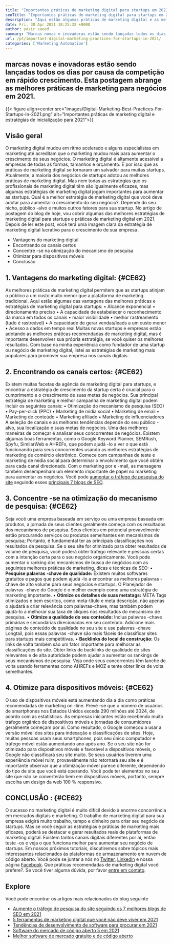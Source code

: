 ```yaml
---
title: "Importantes práticas de marketing digital para startups em 2021" 
seoTitle: "Importantes práticas de marketing digital para startups em 2021" 
description: "Aqui estão algumas práticas de marketing digital e as melhores estratégias de marketing digital para startups e tendências de negócios que veremos em 2021." 
date: Fri, 30 Apr 2021 18:25:32 +0000
author: yasir saeed
summary: "Marcas novas e inovadoras estão sendo lançadas todos os dias por causa da competição em rápido crescimento. Esta postagem abrange as melhores práticas de marketing para negócios em 2021." 
url: /pt/important-digital-marketing-practices-for-startups-in-2021/
categories: ['Marketing Automation']
---
```


## marcas novas e inovadoras estão sendo lançadas todos os dias por causa da competição em rápido crescimento. Esta postagem abrange as melhores práticas de marketing para negócios em 2021.

{{< figure align=center src="images/Digital-Marketing-Best-Practices-For-Startups-In-2021.png" alt="Importantes práticas de marketing digital e estratégias de inicialização para 2021">}}


## **Visão geral**
O marketing digital mudou em ritmo acelerado e alguns especialistas em marketing até acreditam que o marketing mudou mais para aumentar o crescimento de seus negócios. O marketing digital é altamente acessível a empresas de todas as formas, tamanhos e orçamento. É por isso que as práticas de marketing digital se tornaram um salvador para muitas startups.
Atualmente, a maioria dos negócios de startups adotou as melhores práticas de marketing digital. Mas nem todas as estratégias que os profissionais de marketing digital têm são igualmente eficazes, mas algumas estratégias de marketing digital jogam importantes para aumentar as startups. Qual é a melhor estratégia de marketing digital que você deve adotar para aumentar o crescimento do seu negócio?. Depende do seu nicho, público -alvo e muitos outros fatores para sua startup.
No artigo de postagem do blog de hoje, vou cobrir algumas das melhores estratégias de marketing digital para startups e práticas de marketing digital em 2021. Depois de ler este post, você terá uma imagem clara da estratégia de marketing digital lucrativo para o crescimento de sua empresa .
  * Vantagens do marketing digital
  * Encontrando os canais certos
  * Concentre -se na otimização do mecanismo de pesquisa
  * Otimizar para dispositivos móveis
  * Conclusão

## 1. **Vantagens do marketing digital:** {#CE62}
As melhores práticas de marketing digital permitem que as startups atinjam o público a um custo muito menor que a plataforma de marketing tradicional. Aqui estão algumas das vantagens das melhores práticas e estratégias de marketing digital para startups:
• Alcance exponencial
• direcionamento preciso
• A capacidade de estabelecer o reconhecimento da marca em todos os canais
• maior visibilidade
• melhor rastreamento (tudo é rastreável)
• A capacidade de gerar vendas/leads a um custo menor
• Acesso a dados em tempo real
Muitas novas startups e empresas estão adotando as melhores práticas recomendadas de marketing digital, mas é importante desenvolver sua própria estratégia, se você quiser os melhores resultados. Com base na minha experiência como fundador de uma startup ou negócio de marketing digital, listei as estratégias de marketing mais populares para promover sua empresa nos canais digitais.

## 2. **Encontrando os canais certos:** {#CE62}
Existem muitas facetas da agência de marketing digital para startups, e encontrar a estratégia de crescimento da startup certa é crucial para o cumprimento e o crescimento de suas metas de negócios. Sua principal estratégia de marketing e melhor campanha de marketing digital podem incluir os seguintes canais:
• Otimização do mecanismo de pesquisa (SEO)
• Pay-per-click (PPC)
• Marketing de mídia social
• Marketing de email
• Marketing de conteúdo
• Marketing afiliado
• Marketing de influenciadores
A seleção de canais e as melhores tendências depende do seu público -alvo, sua localização e suas metas de negócios.
Uma das melhores maneiras de começar é analisar seus concorrentes de negócios. Existem algumas boas ferramentas, como o Google Keyword Planner, SEMRush, Spyfu, SimilarWeb e AHREFs, que podem ajudá -lo a ver o que está funcionando para seus concorrentes usando as melhores estratégias de marketing de comércio eletrônico. Comece com campanhas de teste e marketing de mídia social para determinar o envolvimento que você obtém para cada canal direcionado. Com o marketing por e -mail, as mensagens também desempenham um elemento importante de papel no marketing para aumentar os negócios. Você pode [aumentar o tráfego de pesquisa do site][1] seguindo esses [principais 7 blogs de SEO][1].

## 3. **Concentre -se na otimização do mecanismo de pesquisa:** {#CE62}
Seja você uma empresa baseada em serviço ou uma empresa baseada em produtos, a jornada de seus clientes geralmente começa com os resultados dos mecanismos de pesquisa. Seus clientes em potencial provavelmente estão procurando serviços ou produtos semelhantes em mecanismos de pesquisa; Portanto, é fundamental ter as principais classificações nos resultados da pesquisa. Se o seu site for otimizado para obter resultados de volume de pesquisa, você poderá obter tráfego relevante e pessoas certas com a intenção certa para o seu negócio organicamente.
Você pode aumentar o ranking dos mecanismos de busca de negócios com as seguintes melhores práticas de marketing, dicas e técnicas de SEO:
• **Pesquise palavras -chave de qualidade:**  Existem muitos softwares gratuitos e pagos que podem ajudá -lo a encontrar as melhores palavras -chave de alto volume para seus negócios e startups. O Planejador de palavras -chave do Google é o melhor exemplo como uma estratégia de marketing importante.
• **Otimize os detalhes de suas metatags:**  META Tags otimizados e bem escritos, como meta-título e meta descrição, não apenas o ajudará a criar relevância com palavras-chave, mas também podem ajudá-lo a melhorar sua taxa de cliques nos resultados do mecanismo de pesquisa.
• **Otimize a qualidade do seu conteúdo:**  Inclua palavras -chave primárias e secundárias direcionadas em seu conteúdo. Adicione mais páginas de conteúdo de qualidade no seu site e use palavras -chave Longtail, pois essas palavras -chave são mais fáceis de classificar sites para startups mais competitivas.
• **Backlinks do local de construção:**  Os links de volta também são um fator importante para melhorar as classificações do site. Obter links de backlinks de qualidade de sites relevantes e de alta autoridade podem ajudar a aumentar os rankings de seus mecanismos de pesquisa. Veja onde seus concorrentes têm lanche de volta usando ferramentas como AHREFs e MOZ e tente obter links de volta semelhantes.

## 4. **Otimize para dispositivos móveis:** {#CE62}
O uso de dispositivos móveis está aumentando dia a dia como práticas recomendadas de marketing on -line. Prevê -se que o número de usuários de smartphones nos Estados Unidos exceda 290 milhões até 2024, de acordo com as estatísticas. As empresas iniciantes estão recebendo muito tráfego orgânico de dispositivos móveis e jornadas de consumidores geralmente começam por aí. Como resultado, o Google começou a usar a versão móvel dos sites para indexação e classificações de sites.
Hoje, muitas pessoas usam seus smartphones, pois seu único computador e tráfego móvel estão aumentando ano após ano. Se o seu site não for otimizado para dispositivos móveis e favorável a dispositivos móveis, o Google não classificará seu site muito. Se seus usuários tiverem uma experiência móvel ruim, provavelmente não retornará seu site e é importante observar que a otimização móvel parece diferente, dependendo do tipo de site que você está operando. Você pode ter elementos no seu site que não se converterão bem em dispositivos móveis, portanto, sempre escolha um design da web 100 % responsivo.

## **CONCLUSÃO** :   {#CE62}
O sucesso no marketing digital é muito difícil devido à enorme concorrência em mercados digitais e marketing. O trabalho de marketing digital para sua empresa exigirá muito trabalho, tempo e dinheiro para criar seu negócio de startups. Mas se você seguir as estratégias e práticas de marketing mais eficazes, poderá se destacar e gerar resultados reais de plataformas de marketing digital. Existem tantos canais digitais diferentes por aí, então teste -os e veja o que funciona melhor para aumentar seu negócio de startups. Em nossos próximos tutoriais, discutiremos sobre tópicos mais interessantes relacionados às plataformas de armazenamento em nuvem de código aberto.
Você pode se juntar a nós no [Twitter][2], [LinkedIn][3] e nossa página [Facebook][4]. Que práticas recomendadas de marketing digital você prefere?. Se você tiver alguma dúvida, por favor [entre em contato][5].

## Explore
Você pode encontrar os artigos mais relacionados do blog seguinte
  * [Aumente o tráfego de pesquisa do site seguindo os 7 melhores blogs de SEO em 2021][1]
  * [5 ferramentas de marketing digital que você não deve viver em 2021][6]
  * [Tendências de desenvolvimento de software para procurar em 2021][7]
  * [Software do mercado de código aberto 5 em 2021][8]
  * [Melhor software de mercado gratuito e de código aberto][9]

  
[1]: https://blog.containerize.com/blogging/increase-website-search-traffic-by-following-top-7-seo-blogs/
[2]: https://twitter.com/containerize_co
[3]: https://www.linkedin.com/company/containerize/
[4]: http://facebook.com/containerize
[5]: mailto:yasir.saeed@aspose.com
[6]: https://blog.containerize.com/2021/01/03/5-digital-marketing-tools-you-shouldn%e2%80%99t-live-without-in-2021/
[7]: https://blog.containerize.com/marketplace/top-5-open-source-marketplace-software-in-2021/
[8]: https://blog.containerize.com/content-management/integrate-mautic-with-joomla-for-marketing-automation/
[9]: https://products.containerize.com/marketplace/
